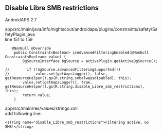 ## Disable Libre SMB restrictions

AndroidAPS 2.7

app/src/main/java/info/nightscout/androidaps/plugins/constraints/safety/SafetyPlugin.java  
line 151 to 159
```
   @NonNull @Override
    public Constraint<Boolean> isAdvancedFilteringEnabled(@NonNull Constraint<Boolean> value) {
        BgSourceInterface bgSource = activePlugin.getActiveBgSource();

//        if (!bgSource.advancedFilteringSupported())
//            value.set(getAapsLogger(), false, getResourceHelper().gs(R.string.smbalwaysdisabled), this);
        value.set(getAapsLogger(), true, getResourceHelper().gs(R.string.disable_Libre_smb_restrictions), this);
        return value;
    }
```

app/src/main/res/values/strings.xml  
add following line:
```
<string name="disable_Libre_smb_restrictions">Filtering active, Go SMB!</string>
```
